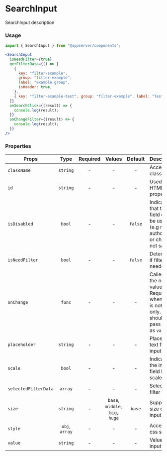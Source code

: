 # SearchInput

SearchInput description

### Usage

```js
import { SearchInput } from "@appserver/components";
```

```jsx
<SearchInput
  isNeedFilter={true}
  getFilterData={() => [
    {
      key: "filter-example",
      group: "filter-example",
      label: "example group",
      isHeader: true,
    },
    { key: "filter-example-test", group: "filter-example", label: "Test" },
  ]}
  onSearchClick={(result) => {
    console.log(result);
  }}
  onChangeFilter={(result) => {
    console.log(result);
  }}
/>
```

### Properties

| Props                |      Type      | Required |             Values              | Default | Description                                                                                            |
| -------------------- | :------------: | :------: | :-----------------------------: | :-----: | ------------------------------------------------------------------------------------------------------ |
| `className`          |    `string`    |    -     |                -                |    -    | Accepts class                                                                                          |
| `id`                 |    `string`    |    -     |                -                |    -    | Used as HTML `id` property                                                                             |
| `isDisabled`         |     `bool`     |    -     |                -                | `false` | Indicates that the field cannot be used (e.g not authorized, or changes not saved)                     |
| `isNeedFilter`       |     `bool`     |    -     |                -                | `false` | Determines if filter is needed                                                                         |
| `onChange`           |     `func`     |    -     |                -                |    -    | Called with the new value. Required when input is not read only. Parent should pass it back as `value` |
| `placeholder`        |    `string`    |    -     |                -                |    -    | Placeholder text for the input                                                                         |
| `scale`              |     `bool`     |    -     |                -                |    -    | Indicates the input field has scale                                                                    |
| `selectedFilterData` |    `array`     |    -     |                -                |    -    | Selected filter data                                                                                   |
| `size`               |    `string`    |    -     | `base`, `middle`, `big`, `huge` | `base`  | Supported size of the input fields.                                                                    |
| `style`              | `obj`, `array` |    -     |                -                |    -    | Accepts css style                                                                                      |
| `value`              |    `string`    |    -     |                -                |    -    | Value of the input                                                                                     |
